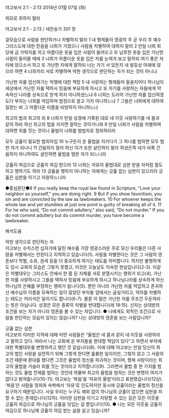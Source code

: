 야고보서 2:1 - 2:13 
2014년 01월 07일 (화)

외모로 취하지 말라



야고보서 2:1 - 2:13 / 새찬송가 301 장


겉모습으로 사람을 판단하거나 차별하지 말라
1 내 형제들아 영광의 주 곧 우리 주 예수 그리스도에 대한 믿음을 너희가 가졌으니 사람을 차별하여 대하지 말라 2 만일 너희 회당에 금 가락지를 끼고 아름다운 옷을 입은 사람이 들어오고 또 남루한 옷을 입은 가난한 사람이 들어올 때에 3 너희가 아름다운 옷을 입은 자를 눈여겨 보고 말하되 여기 좋은 자리에 앉으소서 하고 또 가난한 자에게 말하되 너는 거기 서 있든지 내 발등상 아래에 앉으라 하면 4 너희끼리 서로 차별하며 악한 생각으로 판단하는 자가 되는 것이 아니냐

가난한 자를 업신여기는 악행에 대한 책망
5 내 사랑하는 형제들아 들을지어다 하나님이 세상에서 가난한 자를 택하사 믿음에 부요하게 하시고 또 자기를 사랑하는 자들에게 약속하신 나라를 상속으로 받게 하지 아니하셨느냐 6 너희는 도리어 가난한 자를 업신여겼도다 부자는 너희를 억압하며 법정으로 끌고 가지 아니하느냐 7 그들은 너희에게 대하여 일컫는 바 그 아름다운 이름을 비방하지 아니하느냐

최고의 법과 최고의 죄
8 너희가 만일 성경에 기록된 대로 네 이웃 사랑하기를 네 몸과 같이 하라 하신 최고의 법을 지키면 잘하는 것이거니와 9 만일 너희가 사람을 차별하여 대하면 죄를 짓는 것이니 율법이 너희를 범법자로 정죄하리라 

모두 긍휼이 필요한 범죄자임 
10 누구든지 온 율법을 지키다가 그 하나를 범하면 모두 범한 자가 되나니 11 간음하지 말라 하신 이가 또한 살인하지 말라 하셨은즉 네가 비록 간음하지 아니하여도 살인하면 율법을 범한 자가 되느니라

긍휼히 여김으로 긍휼히 여김 받으라 
12 너희는 자유의 율법대로 심판 받을 자처럼 말도 하고 행하기도 하라 13 긍휼을 행하지 아니하는 자에게는 긍휼 없는 심판이 있으리라 긍휼은 심판을 이기고 자랑하느니라



●중심문단●8 If you really keep the royal law found in Scripture, “Love your neighbor as yourself,” you are doing right. 9 But if you show favoritism, you sin and are convicted by the law as lawbreakers. 10 For whoever keeps the whole law and yet stumbles at just one point is guilty of breaking all of it. 11 For he who said, “Do not commit adultery,” also said, “Do not murder.” If you do not commit adultery but do commit murder, you have become a lawbreaker.

해석도움





악한 생각으로 판단하는 자  
야고보는 수치스런 십자가에 달린 예수를 가장 영광스러운 주로 모신 우리들은 다른 사람을 차별해서는 안된다고 지적하고 있습니다(1). 사람을 차별한다는 것은 그 사람의 영혼보다 학벌, 소유, 권세 등을 더 중요하게 여기는 태도를 의미합니다. 하지만 불행하게도 당시 교회의 모습은 그렇지 못했고, 이것은 오늘날도 익숙한 현실입니다(2-3). 이같은 차별대우는 그리스도 안에서 한 몸 된 지체를 서로 분열시키는 행위가 되고(4), 가난한 자를 사랑하시고 그들을 택하사 믿음에 부요하게 하시고 하나님나라를 상속하게 하신 하나님의 은혜를 부정하는 행위가 됩니다(5). 뿐만 아니라 가난한 자를 억압하고 존귀하신 예수님의 이름을 모욕하는 일이 많았던 부자들 앞에서는 굽실거리고, 약자를 차별하는 태도는 어리석은 일이기도 합니다(6-7). 물론 이 말은 가난한 자를 무조건 두둔하라는 뜻은 아닙니다. 성경은 모든 종류의 차별을 반대합니다(레 19:15). 신자는 상대방의 조건을 보는 자가 아니라 영혼을 볼 수 있는 자입니다. 
● 나에게도 외적인 조건으로 사람을 판단하는 모습이 있지는 않습니까? 나는 상대방의 영혼을 보는 사람입니까? 

긍휼 없는 심판  
야고보의 이러한 지적에 대해 어떤 사람들은 “율법은 네 몸과 같이 네 이웃을 사랑하라고 말하고 있다. 따라서 나는 교회에 온 부자들을 환대할 책임이 있다”고 하면서 부자에 대한 특별대우를 변명하려고 했던 것 같습니다(8). 이에 대해 야고보는 만일 당신이 최고의 법인 사랑을 실천하기 위해 그렇게 한다면 훌륭한 일이지만, 그렇지 않고 그 사람의 조건 때문에 환대를 했다면 그것은 율법의 정신을 파괴하는 것이며, 형제 사랑이라는 최고의 율법을 거슬러 죄를 짓는 것이라고 지적합니다(9). 그러면서 율법 중 한 가지를 범하는 것도 율법 전체를 범하는 것인데 하물며 최고의 율법을 범하는 것은 변명의 여지가 없다고 밝혀둡니다(10-11). 야고보는 ‘복음’을 ‘자유의 율법’이라고 표현했습니다(12상). ‘복음’은 사람을 정죄와 속박에서 ‘자유’로 인도하지만 동시에 긍휼이라는 율법의 정신을 요구하기 때문입니다. 사실 우리는 누구도 예외 없이 하나님의 긍휼이 없으면 심판을 피할 수 없는 존재입니다(12하). 이러한 심판을 이기고 자랑할 수 있는 길은 모든 이웃을 긍휼히 여김으로 하나님의 긍휼을 덧입는 길 뿐입니다(13).
● 나는 모든 이웃을 긍휼히 여김으로 하나님께 긍휼히 여김 받는 삶을 살고 있습니까?
